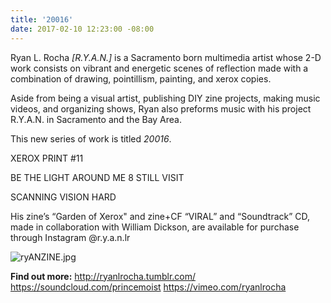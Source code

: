 ```yaml
---
title: '20016'
date: 2017-02-10 12:23:00 -08:00
---
```


Ryan L. Rocha *[R.Y.A.N.]* is a Sacramento born multimedia artist whose 2-D work consists on vibrant and energetic scenes of reflection made with a combination of drawing, pointillism, painting, and xerox copies. 

Aside from being a visual artist, publishing DIY zine projects, making music videos, and organizing shows, Ryan also preforms music with his project R.Y.A.N. in Sacramento and the Bay Area.

This new series of work is titled *20016*.

XEROX PRINT #11

BE THE LIGHT AROUND ME 8
STILL VISIT

SCANNING VISION
HARD


His zine’s “Garden of Xerox" and zine+CF “VIRAL” and “Soundtrack” CD, made in collaboration with William Dickson, are available for purchase through Instagram @r.y.a.n.lr

![ryANZINE.jpg](/uploads/ryANZINE.jpg)

**Find out more:**
http://ryanlrocha.tumblr.com/
https://soundcloud.com/princemoist
https://vimeo.com/ryanlrocha

